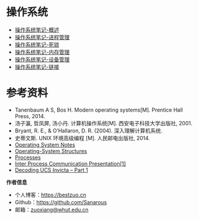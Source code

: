 # 操作系统

- [操作系统笔记-概述](os-summary)
- [操作系统笔记-进程管理](os-processmanagement)
- [操作系统笔记-死锁](os-deadlock)
- [操作系统笔记-内存管理](os-memorymanagement)
- [操作系统笔记-设备管理](os-appmanagement)
- [操作系统笔记-链接](os-link)

# 参考资料

- Tanenbaum A S, Bos H. Modern operating systems[M]. Prentice Hall Press, 2014.
- 汤子瀛, 哲凤屏, 汤小丹. 计算机操作系统[M]. 西安电子科技大学出版社, 2001.
- Bryant, R. E., & O’Hallaron, D. R. (2004). 深入理解计算机系统.
- 史蒂文斯. UNIX 环境高级编程 [M]. 人民邮电出版社, 2014.
- [Operating System Notes](https://applied-programming.github.io/Operating-Systems-Notes/)
- [Operating-System Structures](https://www.cs.uic.edu/\~jbell/CourseNotes/OperatingSystems/2_Structures.html)
- [Processes](http://cse.csusb.edu/tongyu/courses/cs460/notes/process.php)
- [Inter Process Communication Presentation[1]](https://www.slideshare.net/rkolahalam/inter-process-communication-presentation1)
- [Decoding UCS Invicta – Part 1](https://blogs.cisco.com/datacenter/decoding-ucs-invicta-part-1)


**作者信息**
* 个人博客：https://bestzuo.cn
* Github：https://github.com/Sanarous
* 邮箱：zuoxiang@whut.edu.cn